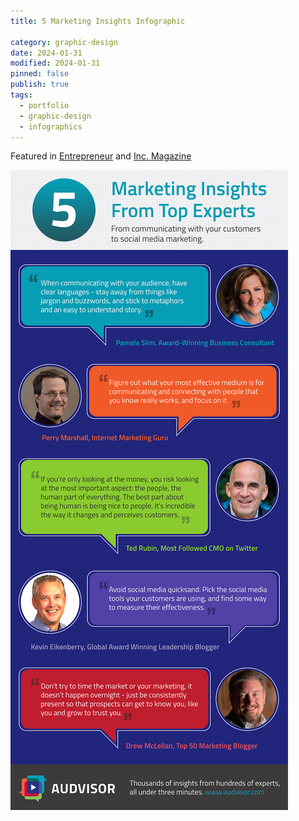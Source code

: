 ```yaml
---
title: 5 Marketing Insights Infographic

category: graphic-design
date: 2024-01-31
modified: 2024-01-31
pinned: false
publish: true
tags:
  - portfolio
  - graphic-design
  - infographics
---
```


Featured in [Entrepreneur](https://www.entrepreneur.com/living/7-key-insights-from-top-business-leaders-infographic/245727) and [Inc. Magazine](https://www.inc.com/laura-montini/infographic/7-tips-for-entrepreneurs-by-entrepreneurs.html)

![image](/assets/5-Marketing-Insights-Infographic-v1_s.jpg)
